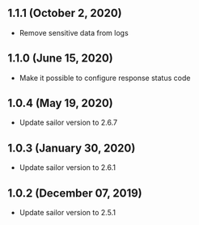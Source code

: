 ## 1.1.1 (October 2, 2020)
* Remove sensitive data from logs

## 1.1.0 (June 15, 2020)
* Make it possible to configure response status code

## 1.0.4 (May 19, 2020)

* Update sailor version to 2.6.7

## 1.0.3 (January 30, 2020)

* Update sailor version to 2.6.1

## 1.0.2 (December 07, 2019)

* Update sailor version to 2.5.1
